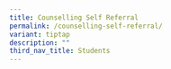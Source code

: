 ```yaml
---
title: Counselling Self Referral
permalink: /counselling-self-referral/
variant: tiptap
description: ""
third_nav_title: Students
---
```

